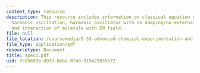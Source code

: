 ```yaml
---
content_type: resource
description: This resource includes information on classical equation of motion for
  harmonic oscillation, harmonic oscillator with no damping/no external force, damping,
  and interaction of molecule with EM field.
file: null
file_location: /coursemedia/5-33-advanced-chemical-experimentation-and-instrumentation-fall-2007/fc856998d9f70cba0f40919429835b72_spec2.pdf
file_type: application/pdf
resourcetype: Document
title: spec2.pdf
uid: fc856998-d9f7-0cba-0f40-919429835b72
---
```

